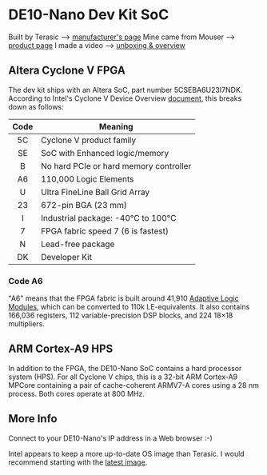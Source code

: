 # DE10-Nano Dev Kit SoC

Built by Terasic --> [manufacturer's page][terasic]
Mine came from Mouser --> [product page][mouser]
I made a video --> [unboxing & overview][youtube]

## Altera Cyclone V FPGA

The dev kit ships with an Altera SoC, part number 5CSEBA6U23I7NDK.
According to Intel's Cyclone V Device Overview [document][cv51001],
this breaks down as follows:

| Code  | Meaning                                |
| :---: | -------------------------------------- |
| 5C    | Cyclone V product family               |
| SE    | SoC with Enhanced logic/memory         |
| B     | No hard PCIe or hard memory controller |
| A6    | 110,000 Logic Elements                 |
| U     | Ultra FineLine Ball Grid Array         |
| 23    | 672-pin BGA (23 mm)                    |
| I     | Industrial package: -40°C to 100°C     |
| 7     | FPGA fabric speed 7 (6 is fastest)     |
| N     | Lead-free package                      |
| DK    | Developer Kit                          |

### Code A6

"A6" means that the FPGA fabric is built around 41,910 [Adaptive Logic
Modules][alm], which can be converted to 110k LE-equivalents. It also
contains 166,036 registers, 112 variable-precision DSP blocks, and 224
18×18 multipliers.

## ARM Cortex-A9 HPS

In addition to the FPGA, the DE10-Nano SoC contains a hard processor
system (HPS). For all Cyclone V chips, this is a 32-bit ARM Cortex-A9
MPCore containing a pair of cache-coherent ARMV7-A cores using a 28 nm
process. Both cores operate at 800 MHz.

## More Info

Connect to your DE10-Nano's IP address in a Web browser :-)

Intel appears to keep a more up-to-date OS image than Terasic. I would
recommend starting with the [latest image][intel].

<!--References-->

[alm]: https://www.intel.com/content/www/us/en/programmable/quartushelp/current/index.htm?q=/content/www/us/en/programmable/quartushelp/current/reference/glossary/def_alm.htm

[cv51001]: https://www.intel.com/content/dam/altera-www/global/en_US/pdfs/literature/hb/cyclone-v/cv_51001.pdf

[intel]: https://downloadcenter.intel.com/download/26687/Downloads-for-the-Terasic-DE10-Nano-Kit-Featuring-an-Intel-Cyclone-V-FPGA-SoC?v=t

[mouser]: https://www.mouser.com/new/terasic-technologies/terasic-de10-nano-kit/

[terasic]: http://de10-nano.terasic.com

[youtube]: https://youtu.be/g2Q8LKMfIho
